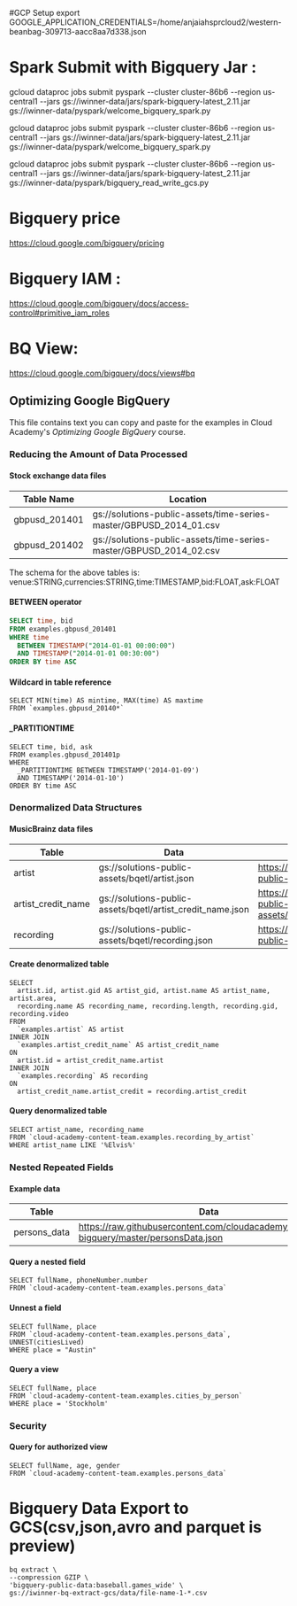 #GCP Setup 
export GOOGLE_APPLICATION_CREDENTIALS=/home/anjaiahsprcloud2/western-beanbag-309713-aacc8aa7d338.json

# Spark Submit with Bigquery Jar :


gcloud dataproc jobs submit pyspark --cluster cluster-86b6  --region us-central1  --jars gs://iwinner-data/jars/spark-bigquery-latest_2.11.jar  gs://iwinner-data/pyspark/welcome_bigquery_spark.py
 

gcloud dataproc jobs submit pyspark --cluster cluster-86b6  --region us-central1    --jars gs://iwinner-data/jars/spark-bigquery-latest_2.11.jar  gs://iwinner-data/pyspark/welcome_bigquery_spark.py


gcloud dataproc jobs submit pyspark --cluster cluster-86b6  --region us-central1  --jars gs://iwinner-data/jars/spark-bigquery-latest_2.11.jar  gs://iwinner-data/pyspark/bigquery_read_write_gcs.py



# Bigquery price 
https://cloud.google.com/bigquery/pricing

# Bigquery IAM :
https://cloud.google.com/bigquery/docs/access-control#primitive_iam_roles

# BQ View:
https://cloud.google.com/bigquery/docs/views#bq


## Optimizing Google BigQuery
This file contains text you can copy and paste for the examples in Cloud Academy's _Optimizing Google BigQuery_ course.

### Reducing the Amount of Data Processed

#### Stock exchange data files

| Table Name    | Location                                                           |
| ------------- | ------------------------------------------------------------------ |
| gbpusd_201401 | gs://solutions-public-assets/time-series-master/GBPUSD_2014_01.csv |
| gbpusd_201402 | gs://solutions-public-assets/time-series-master/GBPUSD_2014_02.csv |

The schema for the above tables is:  
venue:STRING,currencies:STRING,time:TIMESTAMP,bid:FLOAT,ask:FLOAT

#### BETWEEN operator
```sql
SELECT time, bid
FROM examples.gbpusd_201401
WHERE time
  BETWEEN TIMESTAMP("2014-01-01 00:00:00")
  AND TIMESTAMP("2014-01-01 00:30:00")
ORDER BY time ASC
```

#### Wildcard in table reference
```
SELECT MIN(time) AS mintime, MAX(time) AS maxtime
FROM `examples.gbpusd_20140*`
```

#### _PARTITIONTIME
```
SELECT time, bid, ask
FROM examples.gbpusd_201401p
WHERE
  _PARTITIONTIME BETWEEN TIMESTAMP('2014-01-09')
  AND TIMESTAMP('2014-01-10')
ORDER BY time ASC
```

### Denormalized Data Structures
#### MusicBrainz data files

| Table         | Data                          | Schema                                                 |
| ------------------ | ----------------------------- | ------------------------------------------------------ |
| artist             | gs://solutions-public-assets/bqetl/artist.json | https://storage.googleapis.com/solutions-public-assets/bqetl/artist_schema.json |
| artist_credit_name | gs://solutions-public-assets/bqetl/artist_credit_name.json | https://storage.googleapis.com/solutions-public-assets/bqetl/artist_credit_name_schema.json|
| recording            | gs://solutions-public-assets/bqetl/recording.json | https://storage.googleapis.com/solutions-public-assets/bqetl/recording_schema.json |

#### Create denormalized table
```
SELECT
  artist.id, artist.gid AS artist_gid, artist.name AS artist_name, artist.area,
  recording.name AS recording_name, recording.length, recording.gid, recording.video
FROM
  `examples.artist` AS artist
INNER JOIN
  `examples.artist_credit_name` AS artist_credit_name
ON
  artist.id = artist_credit_name.artist
INNER JOIN
  `examples.recording` AS recording
ON
  artist_credit_name.artist_credit = recording.artist_credit
```

#### Query denormalized table
```
SELECT artist_name, recording_name
FROM `cloud-academy-content-team.examples.recording_by_artist`
WHERE artist_name LIKE '%Elvis%'
```

### Nested Repeated Fields
#### Example data
| Table         | Data                          | Schema                                                 |
| ------------------ | ----------------------------- | ------------------------------------------------------ |
| persons_data       | https://raw.githubusercontent.com/cloudacademy/optimizing-bigquery/master/personsData.json | https://raw.githubusercontent.com/cloudacademy/optimizing-bigquery/master/personsDataSchema.json |

#### Query a nested field
```
SELECT fullName, phoneNumber.number
FROM `cloud-academy-content-team.examples.persons_data`
```

#### Unnest a field
```
SELECT fullName, place
FROM `cloud-academy-content-team.examples.persons_data`,
UNNEST(citiesLived)
WHERE place = "Austin"
```

#### Query a view
```
SELECT fullName, place
FROM `cloud-academy-content-team.examples.cities_by_person`
WHERE place = 'Stockholm'
```

### Security
#### Query for authorized view
```
SELECT fullName, age, gender
FROM `cloud-academy-content-team.examples.persons_data`
```


# Bigquery Data Export to GCS(csv,json,avro and parquet is preview)
```
bq extract \
--compression GZIP \
'bigquery-public-data:baseball.games_wide' \
gs://iwinner-bq-extract-gcs/data/file-name-1-*.csv

```
